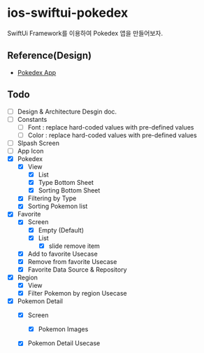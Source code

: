# ios-swiftui-pokedex

SwiftUi Framework를 이용하여 Pokedex 앱을 만들어보자.

## Reference(Design)

- [Pokedex App](https://www.figma.com/community/file/1202971127473077147)

## Todo

- [ ] Design & Architecture Desgin doc.
- [ ] Constants
  - [ ] Font : replace hard-coded values with pre-defined values
  - [ ] Color : replace hard-coded values with pre-defined values
- [ ] Slpash Screen
- [ ] App Icon
- [x] Pokedex
  - [x] View
    - [x] List
    - [x] Type Bottom Sheet
    - [x] Sorting Bottom Sheet
  - [x] Filtering by Type
  - [x] Sorting Pokemon list
- [x] Favorite
  - [x] Screen
    - [x] Empty (Default)
    - [x] List
      - [x] slide remove item
  - [x] Add to favorite Usecase
  - [x] Remove from favorite Usecase
  - [x] Favorite Data Source & Repository
- [x] Region
  - [x] View
  - [x] Filter Pokemon by region Usecase
- [x] Pokemon Detail
  - [x] Screen
    - [x] Pokemon Images
  - [x] Pokemon Detail Usecase
     

